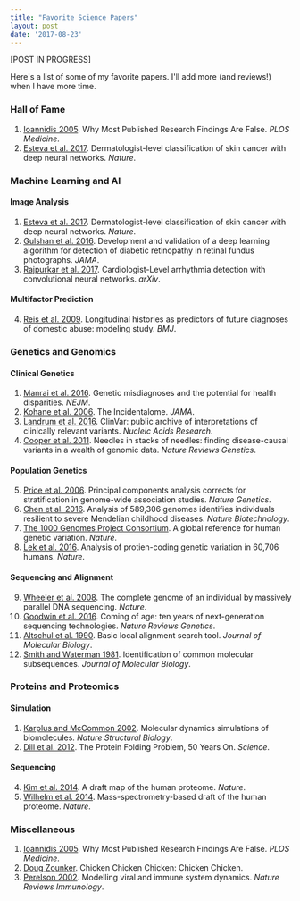 ```yaml
---
title: "Favorite Science Papers"
layout: post
date: '2017-08-23'
---
```


\[POST IN PROGRESS\]

Here's a list of some of my favorite papers. I'll add more (and reviews!) when I have more time. 

### Hall of Fame 
1. [Ioannidis 2005](http://journals.plos.org/plosmedicine/article?id=10.1371/journal.pmed.0020124). Why Most Published Research Findings Are False. <em>PLOS Medicine</em>.  
2. [Esteva et al. 2017](http://www.nature.com/nature/journal/v542/n7639/full/nature21056.html). Dermatologist-level classification of skin cancer with deep neural networks. <em>Nature</em>.    



### Machine Learning and AI 

#### Image Analysis
1. [Esteva et al. 2017](http://www.nature.com/nature/journal/v542/n7639/full/nature21056.html). Dermatologist-level classification of skin cancer with deep neural networks. <em>Nature</em>.    
2. [Gulshan et al. 2016](http://jamanetwork.com/journals/jama/fullarticle/211038). Development and validation of a deep learning algorithm for detection of diabetic retinopathy in retinal fundus photographs. <em>JAMA</em>.
3. [Rajpurkar et al. 2017](http://arxiv.org/pdf/1707.01836.pdf). Cardiologist-Level arrhythmia detection with convolutional neural networks. <em>arXiv</em>.  

#### Multifactor Prediction 
4. [Reis et al. 2009](http://www.bmj.com/content/339/bmj.b3677). Longitudinal histories as predictors of future diagnoses of domestic abuse: modeling study. <em>BMJ</em>. 


### Genetics and Genomics

#### Clinical Genetics
1. [Manrai et al. 2016](http://jamanetwork.com/journals/jama/fullarticle/211038). Genetic misdiagnoses and the potential for health disparities. <em>NEJM</em>.
2. [Kohane et al. 2006](https://jamanetwork.com/journals/jama/article-abstract/211038?redirect=true). The Incidentalome. <em>JAMA</em>.  
3. [Landrum et al. 2016](http://academic.oup.com/nar/article-lookup/doi/10.1093/nar/gkv1222). ClinVar: public archive of interpretations of clinically relevant variants. <em>Nucleic Acids Research</em>. 
4. [Cooper et al. 2011](http://www.nature.com/nrg/journal/v12/n9/full/nrg3046.html). Needles in stacks of needles: finding disease-causal variants in a wealth of genomic data. <em>Nature Reviews Genetics</em>. 

#### Population Genetics
5. [Price et al. 2006](http://www.ncbi.nlm.nih.gov/pubmed/16862161). Principal components analysis corrects for stratification in genome-wide association studies. <em>Nature Genetics</em>. 
6. [Chen et al. 2016](http://www.nature.com/nbt/journal/v34/n5/full/nbt.3514.html). Analysis of 589,306 genomes identifies individuals resilient to severe Mendelian childhood diseases. <em>Nature Biotechnology</em>.
7. [The 1000 Genomes Project Consortium](http://www.nature.com/articles/nature15393). A global reference for human genetic variation. <em>Nature</em>.
8. [Lek et al. 2016](https://www.nature.com/articles/nature19057). Analysis of protien-coding genetic variation in 60,706 humans. <em>Nature</em>.  

#### Sequencing and Alignment
9. [Wheeler et al. 2008](http://www.nature.com/nature/journal/v452/n7189/full/nature06884.html). The complete genome of an individual by massively parallel DNA sequencing. <em>Nature</em>. 
10. [Goodwin et al. 2016](http://www.ncbi.nlm.nih.gov/pubmed/27184599). Coming of age: ten years of next-generation sequencing technologies. <em>Nature Reviews Genetics</em>. 
11. [Altschul et al. 1990](http://www.sciencedirect.com/science/article/pii/S0022283605803602). Basic local alignment search tool. <em>Journal of Molecular Biology</em>. 
12. [Smith and Waterman 1981](http://www.sciencedirect.com/science/article/pii/0022283681900875). Identification of common molecular subsequences. <em>Journal of Molecular Biology</em>. 


### Proteins and Proteomics

#### Simulation
1. [Karplus and McCommon 2002](http://www.nature.com/nsmb/journal/v9/n10/full/nsb1002-788a.html). Molecular dynamics simulations of biomolecules. <em>Nature Structural Biology</em>. 
2. [Dill et al. 2012](http://science.sciencemag.org/content/338/6110/1042.full). The Protein Folding Problem, 50 Years On. <em>Science</em>. 

#### Sequencing
4. [Kim et al. 2014](www.nature.com/articles/nature13302). A draft map of the human proteome. <em>Nature</em>. 
5. [Wilhelm et al. 2014](www.nature.com/articles/nature13319). Mass-spectrometry-based draft of the human proteome. <em>Nature</em>. 


### Miscellaneous
1. [Ioannidis 2005](http://journals.plos.org/plosmedicine/article?id=10.1371/journal.pmed.0020124). Why Most Published Research Findings Are False. <em>PLOS Medicine</em>.  
2. [Doug Zounker](http://isotropic.org/papers/chicken.pdf). Chicken Chicken Chicken: Chicken Chicken. 
3. [Perelson 2002](www.nature.com/nri/journal/v2/n1/full/nri700.html). Modelling viral and immune system dynamics. <em>Nature Reviews Immunology</em>. 




